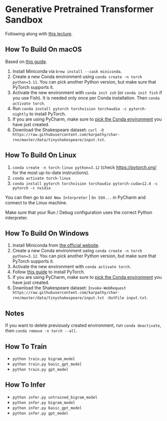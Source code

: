 # Generative Pretrained Transformer Sandbox

Following along with [this lecture](https://youtu.be/kCc8FmEb1nY).

## How To Build On macOS

Based on [this guide](https://developer.apple.com/metal/pytorch/).

1. Install Miniconda via `brew install --cask miniconda`.
2. Create a new Conda environment using `conda create -n torch python=3.11`. You can pick another Python version, but
   make sure that PyTorch supports it.
3. Activate the new environment with `conda init zsh` (or `conda init fish` if you use Fish). It is needed only once per
   Conda installation. Then `conda activate torch`.
4. Run `conda install pytorch torchvision torchaudio -c pytorch-nightly` to install PyTorch.
5. If you are using PyCharm, make sure to [pick the Conda environment](https://stackoverflow.com/a/46133678/1862286) you have just created.
6. Download the Shakespeare dataset:
   `curl -O https://raw.githubusercontent.com/karpathy/char-rnn/master/data/tinyshakespeare/input.txt`.

## How To Build On Linux

1. `conda create -n torch-linux python=3.12` (check https://pytorch.org/ for the most up-to-date instructions).
2. `conda activate torch-linux`
3. `conda install pytorch torchvision torchaudio pytorch-cuda=12.4 -c pytorch -c nvidia`

You can then go to `Add New Interpreter` | `On SSH...` in PyCharm and connect to the Linux machine.

Make sure that your Run / Debug configuration uses the correct Python interpreter.

## How To Build On Windows

1. Install Miniconda from [the official website](https://docs.conda.io/projects/miniconda/en/latest/).
2. Create a new Conda environment using `conda create -n torch python=3.12`. You can pick another Python version, but
   make sure that PyTorch supports it.
3. Activate the new environment with `conda activate torch`.
4. Follow [this guide](https://pytorch.org/get-started/locally/) to install PyTorch.
5. If you are using PyCharm, make sure to [pick the Conda environment](https://stackoverflow.com/a/46133678/1862286) you
   have just created.
6. Download the Shakespeare dataset:
   `Invoke-WebRequest https://raw.githubusercontent.com/karpathy/char-rnn/master/data/tinyshakespeare/input.txt -OutFile input.txt`.

## Notes

If you want to delete previously created environment, run `conda deactivate`, then `conda remove -n torch --all`.

## How To Train

* `python train.py bigram_model`
* `python train.py basic_gpt_model`
* `python train.py gpt_model`

## How To Infer

* `python infer.py untrained_bigram_model`
* `python infer.py bigram_model`
* `python infer.py basic_gpt_model`
* `python infer.py gpt_model`
